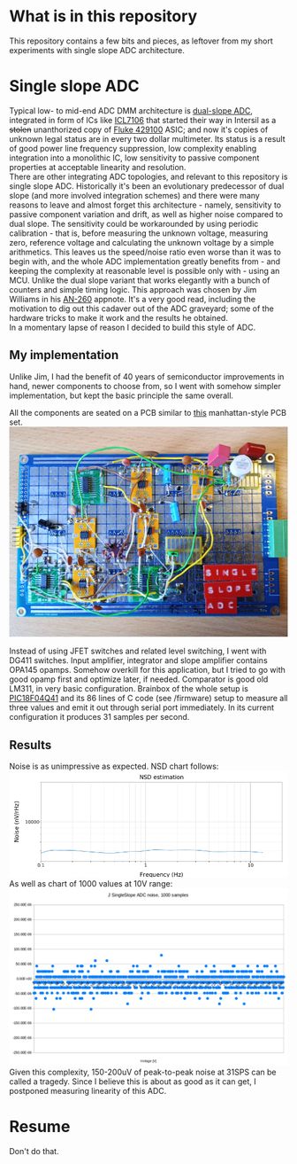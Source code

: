 # What is in this repository

This repository contains a few bits and pieces, as leftover from my short experiments with single slope ADC architecture.

# Single slope ADC
Typical low- to mid-end ADC DMM architecture is [dual-slope ADC](https://en.wikipedia.org/wiki/Integrating_ADC), integrated in form of ICs like [ICL7106](https://www.analog.com/en/products/icl7106.html) that started their way in Intersil as a ~~stolen~~ unanthorized copy of [Fluke 429100](https://github.com/fivesixzero/keithley-169-display-replacement/blob/main/README.md) ASIC; and now it's copies of unknown legal status are in every two dollar multimeter.
Its status is a result of good power line frequency suppression, low complexity enabling integration into a monolithic IC, low sensitivity to passive component properties at acceptable linearity and resolution.  
There are other integrating ADC topologies, and relevant to this repository is single slope ADC. Historically it's been an evolutionary predecessor of dual slope (and more involved integration schemes) and there were many reasons to leave and almost forget this architecture - namely, sensitivity to passive component variation and drift, as well as higher noise compared to dual slope. The sensitivity could be workarounded by using periodic calibration - that is, before measuring the unknown voltage, measuring zero, reference voltage and calculating the unknown voltage by a simple arithmetics. This leaves us the speed/noise ratio even worse than it was to begin with, and the whole ADC implementation greatly benefits from - and keeping the complexity at reasonable level is possible only with - using an MCU. Unlike the dual slope variant that works elegantly with a bunch of counters and simple timing logic.
This approach was chosen by Jim Williams in his [AN-260](https://github.com/jaromir-sukuba/single-slope-adc/blob/main/resources/snoa597b.pdf) appnote. It's a very good read, including the motivation to dig out this cadaver out of the ADC graveyard; some of the hardware tricks to make it work and the results he obtained.  
In a momentary lapse of reason I decided to build this style of ADC.

## My implementation

Unlike Jim, I had the benefit of 40 years of semiconductor improvements in hand, newer components to choose from, so I went with somehow simpler implementation, but kept the basic principle the same overall.

All the components are seated on a PCB similar to [this](https://github.com/macaba/TheManhattanToolkit) manhattan-style PCB set.
![PCB](https://github.com/jaromir-sukuba/single-slope-adc/blob/main/media/board.jpg)

Instead of using JFET switches and related level switching, I went with DG411 switches. Input amplifier, integrator and slope amplifier contains OPA145 opamps. Somehow overkill for this application, but I tried to go with good opamp first and optimize later, if needed.
Comparator is good old LM311, in very basic configuration.
Brainbox of the whole setup is [PIC18F04Q41](https://www.microchip.com/en-us/product/pic18f04q41) and its 86 lines of C code (see /firmware) setup to measure all three values and emit it out through serial port immediately. In its current configuration it produces 31 samples per second.

## Results
Noise is as unimpressive as expected. NSD chart follows:
![NSD](https://github.com/jaromir-sukuba/single-slope-adc/blob/main/media/NSD_chart.png)As well as chart of 1000 values at 10V range:
![enter image description here](https://github.com/jaromir-sukuba/single-slope-adc/blob/main/media/noise_record.png)Given this complexity, 150-200uV of peak-to-peak noise at 31SPS can be called a tragedy. Since I believe this is about as good as it can get, I postponed measuring linearity of this ADC.

# Resume

Don't do that.
